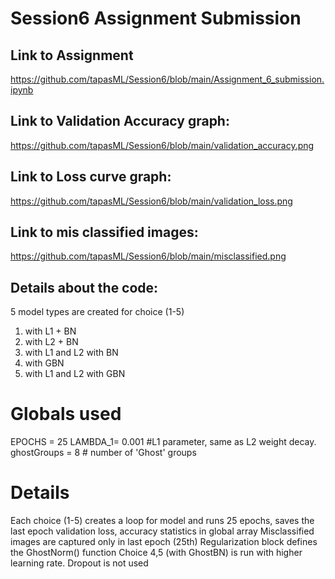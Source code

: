 # Session6 Assignment Submission

## Link to Assignment
https://github.com/tapasML/Session6/blob/main/Assignment_6_submission.ipynb

## Link to Validation Accuracy graph:
https://github.com/tapasML/Session6/blob/main/validation_accuracy.png

## Link to Loss curve graph:
https://github.com/tapasML/Session6/blob/main/validation_loss.png

## Link to mis classified images:
https://github.com/tapasML/Session6/blob/main/misclassified.png


## Details about the code:
5 model types are created for choice (1-5)
1. with L1 + BN
2. with L2 + BN
3. with L1 and L2 with BN
4. with GBN
5. with L1 and L2 with GBN


# Globals used
EPOCHS = 25
LAMBDA_1= 0.001  #L1 parameter, same as L2 weight decay. 
ghostGroups = 8 # number of 'Ghost' groups

# Details
Each choice (1-5) creates a loop for model and runs 25 epochs, saves the last epoch validation loss, accuracy statistics in global array
Misclassified images are captured only in last epoch (25th)
Regularization block defines the GhostNorm() function
Choice 4,5 (with GhostBN) is run with higher learning rate.
Dropout is not used


